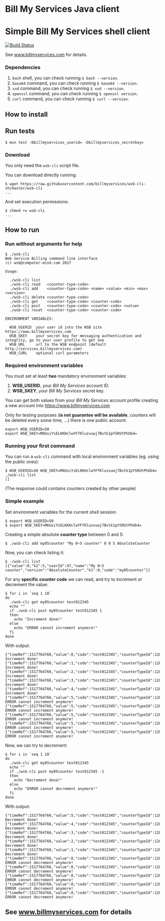 # Bill My Services Java client

# Simple Bill My Services shell client

[![Build Status](https://travis-ci.org/billmyservices/wsb-cli-sh.svg?branch=master)](https://travis-ci.org/billmyservices/wsb-cli-sh)

See <a href="https://www.billmyservices.com">www.billmyservices.com</a> for details.

### Dependencies

1. `bash` shell, you can check running `$ bash --version`.
1. `base64` command, you can check running `$ base64 --version`.
1. `xxd` command, you can check running `$ xxd --version`.
1. `openssl` command, you can check running `$ openssl version`.
1. `curl` command, you can check running `$ curl --version`.
## How to install

## Run tests

```shell
$ mvn test -Dbillmyservices_userid= -Dbillmyservices_secretkey=
 ```

### Download

You only need the `wsb-cli` script file.

You can download directly running:

```
$ wget https://raw.githubusercontent.com/billmyservices/wsb-cli-sh/master/wsb-cli
...
```

And set execution permissions:

```
$ chmod +x wsb-cli
...
```

## How to run

### Run without arguments for help

```
$ ./wsb-cli
Web Service Billing command line interface
(c) wsb@computer-mind.com 2017

Usage:

  ./wsb-cli list
  ./wsb-cli read   <counter-type-code>
  ./wsb-cli add    <counter-type-code> <name> <value> <min> <max> <version>
  ./wsb-cli delete <counter-type-code>
  ./wsb-cli get    <counter-type-code> <counter-code>
  ./wsb-cli post   <counter-type-code> <counter-code> <value>
  ./wsb-cli reset  <counter-type-code> <counter-code>

ENVIRONMENT VARIABLES:

  WSB_USERID  your user id into the WSB site https://www.billmyservices.com
  WSB_SKEY    your secret key for messaging authentication and integrity, go to your user profile to get one
  WSB_URL     url to the WSB endpoint (default http://services.billmyservices.com)
  WSB_CURL    optional curl parameters
```

### Required environment variables

You must set at least **two** mandatory environment variables:

1. **WSB_USERID**, your *Bill My Services* account ID.
1. **WSB_SKEY**, your *Bill My Services* secret key.

You can get both values from your *Bill My Services* account profile creating a new account into https://www.billmyservices.com

Only for testing purposes (**is not guarantee will be available**, counters will be deleted every some time, ...) there is one public account:

```
export WSB_USERID=50
export WSB_SKEY=M6UxiYsELKKHclwYFfKluzvuwj7Bvtk1pY5RUtPhUb4=
```

### Running your first command

You can run a `wsb-cli` command with local environment variables (eg. using the public ones):

```
$ WSB_USERID=50 WSB_SKEY=M6UxiYsELKKHclwYFfKluzvuwj7Bvtk1pY5RUtPhUb4= ./wsb-cli list
[]
```

(The response could contains counters created by other people)

### Simple example

Set environment variables for the current *shell* session:

```
$ export WSB_USERID=50
$ export WSB_SKEY=M6UxiYsELKKHclwYFfKluzvuwj7Bvtk1pY5RUtPhUb4=
```

Creating a simple absolute **counter type** between 0 and 5:

```
$ ./wsb-cli add my05counter "My 0~5 counter" 0 0 5 AbsoluteCounter
```

Now, you can check listing it:

```
$ ./wsb-cli list
[{"value":0,"k2":5,"userId":47,"name":"My 0~5 counter","version":"AbsoluteCounter","k1":0,"code":"my05counter"}]
```

For any **specific counter code** we can read, and try to increment or decrement the value:
```
$ for i in `seq 1 10`
do
  ./wsb-cli get my05counter test012345
  echo ""
  if ./wsb-cli post my05counter test012345 1
  then
    echo "Increment done!"
  else
    echo "ERROR cannot increment anymore!"
  fi
done
```

With output:
```
{"timeRef":1517764766,"value":0,"code":"test012345","counterTypeId":12888}
Increment done!
{"timeRef":1517764766,"value":1,"code":"test012345","counterTypeId":12888}
Increment done!
{"timeRef":1517764766,"value":2,"code":"test012345","counterTypeId":12888}
Increment done!
{"timeRef":1517764766,"value":3,"code":"test012345","counterTypeId":12888}
Increment done!
{"timeRef":1517764766,"value":4,"code":"test012345","counterTypeId":12888}
Increment done!
{"timeRef":1517764766,"value":5,"code":"test012345","counterTypeId":12888}
ERROR cannot increment anymore!
{"timeRef":1517764766,"value":5,"code":"test012345","counterTypeId":12888}
ERROR cannot increment anymore!
{"timeRef":1517764766,"value":5,"code":"test012345","counterTypeId":12888}
ERROR cannot increment anymore!
{"timeRef":1517764766,"value":5,"code":"test012345","counterTypeId":12888}
ERROR cannot increment anymore!
{"timeRef":1517764766,"value":5,"code":"test012345","counterTypeId":12888}
ERROR cannot increment anymore!
```

Now, we can try to decrement:
```
$ for i in `seq 1 10`
do
  ./wsb-cli get my05counter test012345
  echo ""
  if ./wsb-cli post my05counter test012345 -1
  then
    echo "Decrement done!"
  else
    echo "ERROR cannot decrement anymore!"
  fi
done
```

With output:
```
{"timeRef":1517764766,"value":5,"code":"test012345","counterTypeId":12888}
Decrement done!
{"timeRef":1517764766,"value":4,"code":"test012345","counterTypeId":12888}
Decrement done!
{"timeRef":1517764766,"value":3,"code":"test012345","counterTypeId":12888}
Decrement done!
{"timeRef":1517764766,"value":2,"code":"test012345","counterTypeId":12888}
Decrement done!
{"timeRef":1517764766,"value":1,"code":"test012345","counterTypeId":12888}
Decrement done!
{"timeRef":1517764766,"value":0,"code":"test012345","counterTypeId":12888}
ERROR cannot decrement anymore!
{"timeRef":1517764766,"value":0,"code":"test012345","counterTypeId":12888}
ERROR cannot decrement anymore!
{"timeRef":1517764766,"value":0,"code":"test012345","counterTypeId":12888}
ERROR cannot decrement anymore!
{"timeRef":1517764766,"value":0,"code":"test012345","counterTypeId":12888}
ERROR cannot decrement anymore!
{"timeRef":1517764766,"value":0,"code":"test012345","counterTypeId":12888}
ERROR cannot decrement anymore!
```

## See <a href="https://www.billmyservices.com">www.billmyservices.com</a> for details


